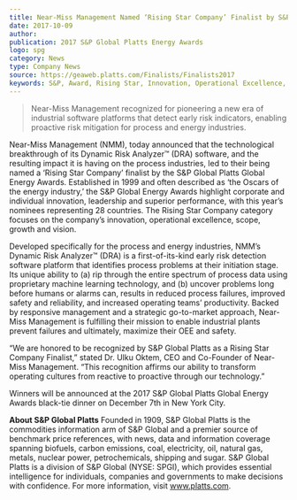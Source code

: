 ```yaml
---  
title: Near-Miss Management Named ‘Rising Star Company’ Finalist by S&P Global Platts Energy Awards
date: 2017-10-09
author: 
publication: 2017 S&P Global Platts Energy Awards
logo: spg
category: News
type: Company News
source: https://geaweb.platts.com/Finalists/Finalists2017
keywords: S&P, Award, Rising Star, Innovation, Operational Excellence, Growth, Vision
---
```


> Near-Miss Management recognized for pioneering a new era of industrial software platforms that detect early risk indicators, enabling proactive risk mitigation for process and energy industries.

Near-Miss Management (NMM), today announced that the technological breakthrough of its Dynamic Risk Analyzer™ (DRA) software, and the resulting impact it is having on the process industries, led to their being named a ‘Rising Star Company’ finalist by the S&P Global Platts Global Energy Awards. Established in 1999 and often described as ‘the Oscars of the energy industry,’ the S&P Global Energy Awards highlight corporate and individual innovation, leadership and superior performance, with this year’s nominees representing 28 countries. The Rising Star Company category focuses on the company’s innovation, operational excellence, scope, growth and vision.

Developed specifically for the process and energy industries, NMM’s Dynamic Risk Analyzer™ (DRA) is a first-of-its-kind early risk detection software platform that identifies process problems at their initiation stage. Its unique ability to (a) rip through the entire spectrum of process data using proprietary machine learning technology, and (b) uncover problems long before humans or alarms can, results in reduced process failures, improved safety and reliability, and increased operating teams’ productivity. Backed by responsive management and a strategic go-to-market approach, Near-Miss Management is fulfilling their mission to enable industrial plants prevent failures and ultimately, maximize their OEE and safety. 

“We are honored to be recognized by S&P Global Platts as a Rising Star Company Finalist,” stated Dr. Ulku Oktem, CEO and Co-Founder of Near-Miss Management. “This recognition affirms our ability to transform operating cultures from reactive to proactive through our technology.”

Winners will be announced at the 2017 S&P Global Platts Global Energy Awards black-tie dinner on December 7th in New York City.  

**About S&P Global Platts**
Founded in 1909, S&P Global Platts is the commodities information arm of S&P Global and a premier source of benchmark price references, with news, data and information coverage spanning biofuels, carbon emissions, coal, electricity, oil, natural gas, metals, nuclear power, petrochemicals, shipping and sugar. S&P Global Platts is a division of S&P Global (NYSE: SPGI), which provides essential intelligence for individuals, companies and governments to make decisions with confidence. For more information, visit www.platts.com. 
